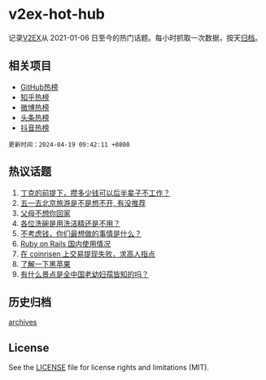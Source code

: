 # v2ex-hot-hub

 记录[V2EX](https://www.v2ex.com/)从 2021-01-06 日至今的热门话题。每小时抓取一次数据，按天[归档](archives)。
 
 ## 相关项目

- [GitHub热榜](https://github.com/lonnyzhang423/github-hot-hub)
- [知乎热榜](https://github.com/lonnyzhang423/zhihu-hot-hub)
- [微博热榜](https://github.com/lonnyzhang423/weibo-hot-hub)
- [头条热榜](https://github.com/lonnyzhang423/toutiao-hot-hub)
- [抖音热榜](https://github.com/lonnyzhang423/douyin-hot-hub)


 `更新时间：2024-04-19 09:42:11 +0800`

## 热议话题

1. [丁克的前提下，攒多少钱可以后半辈子不工作？](https://www.v2ex.com/t/1033524)
1. [五一去北京旅游是不是想不开, 有没推荐](https://www.v2ex.com/t/1033518)
1. [父母不想你回家](https://www.v2ex.com/t/1033612)
1. [各位洗碗是用洗洁精还是不用？](https://www.v2ex.com/t/1033519)
1. [不考虑钱，你们最想做的事情是什么？](https://www.v2ex.com/t/1033670)
1. [Ruby on Rails 国内使用情况](https://www.v2ex.com/t/1033505)
1. [在 coinrisen 上交易提现失败，求高人指点](https://www.v2ex.com/t/1033567)
1. [了解一下黑苹果](https://www.v2ex.com/t/1033594)
1. [有什么景点是全中国老幼妇孺皆知的吗？](https://www.v2ex.com/t/1033630)

## 历史归档

[archives](archives)

## License

See the [LICENSE](LICENSE) file for license rights and limitations (MIT).
